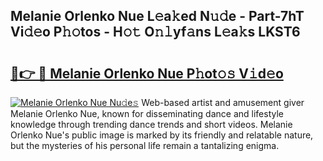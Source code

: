 ## Melanie Orlenko Nue L𝚎a𝚔ed N𝚞𝚍e - Part-7hT Vi𝚍𝚎o P𝚑𝚘tos - H𝚘𝚝 O𝚗𝚕yf𝚊ns L𝚎a𝚔s LKST6

# <h2><a href="http://kf1pvu3.oniu.top/?m=Melanie+Orlenko+Nue">🔗👉 🔴 Melanie Orlenko Nue P𝚑ot𝚘𝚜 V𝚒d𝚎o</a></h2>

[![Melanie Orlenko Nue Nu𝚍e𝚜](https://i.imgur.com/0qMVB7G.gif)](http://kf1pvu3.oniu.top/?m=Melanie+Orlenko+Nue)
Web-based artist and amusement giver Melanie Orlenko Nue, known for disseminating dance and lifestyle knowledge through trending dance trends and short videos. Melanie Orlenko Nue's public image is marked by its friendly and relatable nature, but the mysteries of his personal life remain a tantalizing enigma.  
